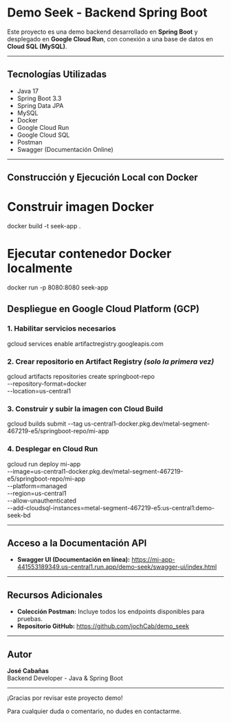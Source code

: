 # Demo Seek - Backend Spring Boot

Este proyecto es una demo backend desarrollado en **Spring Boot** y desplegado en **Google Cloud Run**, con conexión a una base de datos en **Cloud SQL (MySQL)**.

---

## Tecnologías Utilizadas

- Java 17
- Spring Boot 3.3
- Spring Data JPA
- MySQL
- Docker
- Google Cloud Run
- Google Cloud SQL
- Postman
- Swagger (Documentación Online)

---


## Construcción y Ejecución Local con Docker

# Construir imagen Docker
docker build -t seek-app .

# Ejecutar contenedor Docker localmente
docker run -p 8080:8080 seek-app



## Despliegue en Google Cloud Platform (GCP)

### 1. Habilitar servicios necesarios


gcloud services enable artifactregistry.googleapis.com


### 2. Crear repositorio en Artifact Registry *(solo la primera vez)*


gcloud artifacts repositories create springboot-repo \
  --repository-format=docker \
  --location=us-central1


### 3. Construir y subir la imagen con Cloud Build


gcloud builds submit --tag us-central1-docker.pkg.dev/metal-segment-467219-e5/springboot-repo/mi-app


### 4. Desplegar en Cloud Run

gcloud run deploy mi-app \
  --image=us-central1-docker.pkg.dev/metal-segment-467219-e5/springboot-repo/mi-app \
  --platform=managed \
  --region=us-central1 \
  --allow-unauthenticated \
  --add-cloudsql-instances=metal-segment-467219-e5:us-central1:demo-seek-bd


---

## Acceso a la Documentación API

- **Swagger UI (Documentación en línea):**
https://mi-app-441553189349.us-central1.run.app/demo-seek/swagger-ui/index.html

---

## Recursos Adicionales

- **Colección Postman:** Incluye todos los endpoints disponibles para pruebas.
- **Repositorio GitHub:** https://github.com/jochCab/demo_seek

---

## Autor

**José Cabañas**  
Backend Developer - Java & Spring Boot

---

¡Gracias por revisar este proyecto demo!

Para cualquier duda o comentario, no dudes en contactarme.